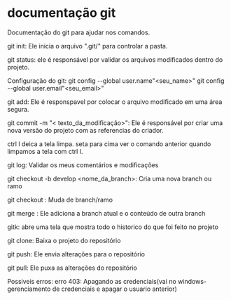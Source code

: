 # documentação git

Documentação do git para ajudar nos comandos.

git init: Ele inicia o arquivo ".git/" para controlar a pasta.

git status: ele é responsável por validar os arquivos modificados dentro do projeto.

Configuração do git:
git config --global user.name"<seu_name>"
git config --global user.email"<seu_email>"

git add: Ele é responspavel por colocar o arquivo modificado em uma área segura.

git commit -m "< texto_da_modificação>": Ele é responsável por criar uma nova versão do projeto com as referencias do criador.

ctrl l deica a tela limpa.
seta para cima ver o comando anterior quando limpamos a tela com ctrl l.

git log: Validar os meus comentários e modificações

git checkout -b develop <nome_da_branch>: Cria uma nova branch ou ramo

git checkout <muda de branch>: Muda de branch/ramo

git merge <nome da branch>: Ele adiciona a branch atual e o conteúdo de outra branch

gitk: abre uma tela que mostra todo o historico do que foi feito no projeto

git clone<url>: Baixa o projeto do repositório

git push: Ele envia alterações para o repositório

git pull: Ele puxa as alterações do repositório

Possiveis erros:
erro 403: Apagando as credenciais(vai no windows-gerenciamento de credenciais e apagar o usuario anterior)
